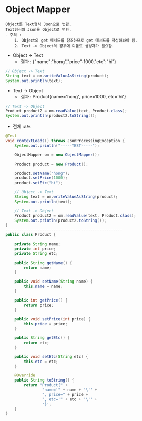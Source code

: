 # Object Mapper 
    Object를 Text형식 Json으로 변환,
    Text형식의 Json을 Object로 변환.
    - 주의 : 
        1. Object의 get 메서드를 참조하므로 get 메서드를 작성해놔야 됨.
        2. Text -> Object의 경우에 디폴트 생성자가 필요함.
- Object -> Text
    - 결과 : {"name":"hong","price":1000,"etc":"hi"}
```java
// Object -> Text
String text = om.writeValueAsString(product);
System.out.println(text);
```

- Text -> Object
    - 결과 : Product{name='hong', price=1000, etc='hi'}
```java
// Text -> Object
Product product2 = om.readValue(text, Product.class);
System.out.println(product2.toString());
```
- 전체 코드
```java
@Test
void contextLoads() throws JsonProcessingException {
	System.out.println("-----TEST-----");

	ObjectMapper om = new ObjectMapper();

	Product product = new Product();

	product.setName("hong");
	product.setPrice(1000);
	product.setEtc("hi");

	// Object -> Text
	String text = om.writeValueAsString(product);
	System.out.println(text);

	// Text -> Object
	Product product2 = om.readValue(text, Product.class);
	System.out.println(product2.toString());
}
---------------------------------------------------
public class Product {

    private String name;
    private int price;
    private String etc;

    public String getName() {
        return name;
    }

    public void setName(String name) {
        this.name = name;
    }

    public int getPrice() {
        return price;
    }

    public void setPrice(int price) {
        this.price = price;
    }

    public String getEtc() {
        return etc;
    }

    public void setEtc(String etc) {
        this.etc = etc;
    }

    @Override
    public String toString() {
        return "Product{" +
                "name='" + name + '\'' +
                ", price=" + price +
                ", etc='" + etc + '\'' +
                '}';
    }
}
```